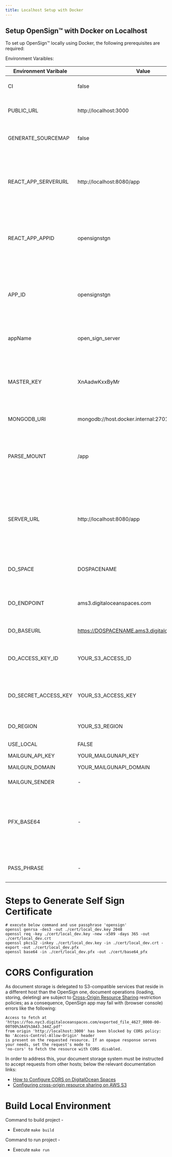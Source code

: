```yaml
---
title: Localhost Setup with Docker
---
```

## Setup OpenSign™ with Docker on Localhost

To set up OpenSign™ locally using Docker, the following prerequisites are required:

Environment Varaibles:

| Environment Varibale  | Value | Description |
| ------------- | ------------- | ------------- |
| CI  | false  | Set CI to false while running the app locally |
| PUBLIC_URL  | http://localhost:3000  | Set it to the URL form where the app home page will be accessed |
| GENERATE_SOURCEMAP  | false | Set it to true if you want to generate the Sourcemap for debugging |
| REACT_APP_SERVERURL  | http://localhost:8080/app  | Set it to the URL from where APIs will be accessible, for local development it should be localhost:8080/app (use your local port number instead) |
| REACT_APP_APPID  | opensignstgn  | A 12 character long random app identifier. The value of this should be same as APP_ID which is a variable used by backend API. |
| APP_ID  | opensignstgn  | A 12 character long random app identifier. The value of this should be same as REACT_APP_APPID which is a variable used by Frontend React App. |
| appName  | open_sign_server  | Name of the app. It will be visible in the verification emails sent out. |
| MASTER_KEY  | XnAadwKxxByMr  | A 12 character long random secret key that allows access to all the data. It is used in Parse dashboard config to view all the data in the database. |
| MONGODB_URI  | mongodb://host.docker.internal:27017/OpenSignDB  | Mongodb URI to connect to |
| PARSE_MOUNT  |/app  | Path on which APIs should be mounted. Do not change this. This variable shall be removed & value hardcoded in the source code in coming versions. |
| SERVER_URL  | http://localhost:8080/app  | Set it to the URL from where APIs will be accessible to the NodeJS functions, for local development it should be localhost:8080/app (use your local port number instead) |
| DO_SPACE  | DOSPACENAME  | Digital ocean space name or AWS S3 bucket name for uploading documents |
| DO_ENDPOINT  | ams3.digitaloceanspaces.com  | Digital ocean spaces endpoint or AWS S3 endpoint for uploading documents |
| DO_BASEURL  |https://DOSPACENAME.ams3.digitaloceanspaces.com  | Digital ocean baseurl or AWS S3 base URL |
| DO_ACCESS_KEY_ID  | YOUR_S3_ACCESS_ID  | Digital ocean spaces access key ID or AWS s3 Access key ID for uploading the docs |
| DO_SECRET_ACCESS_KEY  | YOUR_S3_ACCESS_KEY  | Digital ocean spaces secret access key or AWS s3 secret access key for uploading the docs |
| DO_REGION  | YOUR_S3_REGION  | Digital ocean spaces region or AWS s3 region |
| USE_LOCAL  | FALSE  | To use local file storage to save file |
| MAILGUN_API_KEY  | YOUR_MAILGUNAPI_KEY  | Mailgun API Key |
| MAILGUN_DOMAIN  | YOUR_MAILGUNAPI_DOMAIN | Mailgun API Domain |
| MAILGUN_SENDER  | - | Mailgun Sender Mail ID |
| PFX_BASE64  | - | Base64 encoded PFX or p12 document signing certificate file. You can generate base64 encoded self sign certificate using the passphrase `opensign` |
| PASS_PHRASE | - | pass phrase of PFX or p12 document signing certificate file. `opensign` |

# Steps to Generate Self Sign Certificate
```
# execute below command and use passphrase 'opensign'
openssl genrsa -des3 -out ./cert/local_dev.key 2048
openssl req -key ./cert/local_dev.key -new -x509 -days 365 -out ./cert/local_dev.crt
openssl pkcs12 -inkey ./cert/local_dev.key -in ./cert/local_dev.crt -export -out ./cert/local_dev.pfx
openssl base64 -in ./cert/local_dev.pfx -out ./cert/base64_pfx
```

# CORS Configuration

As document storage is delegated to S3-compatible services that reside in a different host than the OpenSign one, document operations (loading, storing, deleting) are subject to [Cross-Origin Resource Sharing](https://en.wikipedia.org/wiki/Cross-origin_resource_sharing) restriction policies; as a consequence, OpenSign app may fail with (browser console) errors like the following:
```
Access to fetch at 'https://foo.nyc3.digitaloceanspaces.com/exported_file_4627_0000-00-00T00%3A45%3A43.344Z.pdf'
from origin 'http://localhost:3000' has been blocked by CORS policy: No 'Access-Control-Allow-Origin' header
is present on the requested resource. If an opaque response serves your needs, set the request's mode to
'no-cors' to fetch the resource with CORS disabled.
```

In order to address this, your document storage system must be instructed to accept requests from other hosts; below the relevant documentation links:
- [How to Configure CORS on DigitalOcean Spaces](https://docs.digitalocean.com/products/spaces/how-to/configure-cors/)
- [Configuring cross-origin resource sharing on AWS S3](https://docs.aws.amazon.com/AmazonS3/latest/userguide/enabling-cors-examples.html)

# Build Local Environment

Command to build project -
- Execute `make build`

Command to run project -
- Execute `make run`
